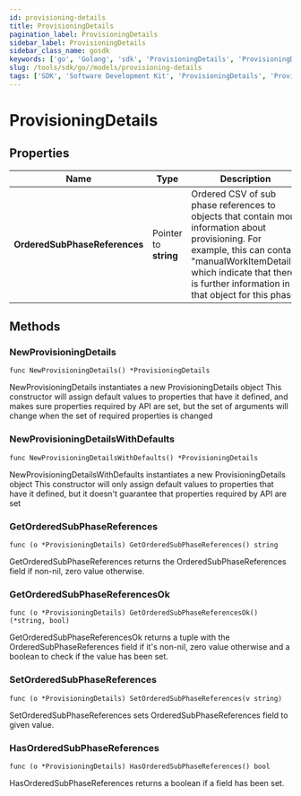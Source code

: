 ```yaml
---
id: provisioning-details
title: ProvisioningDetails
pagination_label: ProvisioningDetails
sidebar_label: ProvisioningDetails
sidebar_class_name: gosdk
keywords: ['go', 'Golang', 'sdk', 'ProvisioningDetails', 'ProvisioningDetails'] 
slug: /tools/sdk/go//models/provisioning-details
tags: ['SDK', 'Software Development Kit', 'ProvisioningDetails', 'ProvisioningDetails']
---
```


# ProvisioningDetails

## Properties

Name | Type | Description | Notes
------------ | ------------- | ------------- | -------------
**OrderedSubPhaseReferences** | Pointer to **string** | Ordered CSV of sub phase references to objects that contain more information about provisioning. For example, this can contain \"manualWorkItemDetails\" which indicate that there is further information in that object for this phase. | [optional] 

## Methods

### NewProvisioningDetails

`func NewProvisioningDetails() *ProvisioningDetails`

NewProvisioningDetails instantiates a new ProvisioningDetails object
This constructor will assign default values to properties that have it defined,
and makes sure properties required by API are set, but the set of arguments
will change when the set of required properties is changed

### NewProvisioningDetailsWithDefaults

`func NewProvisioningDetailsWithDefaults() *ProvisioningDetails`

NewProvisioningDetailsWithDefaults instantiates a new ProvisioningDetails object
This constructor will only assign default values to properties that have it defined,
but it doesn't guarantee that properties required by API are set

### GetOrderedSubPhaseReferences

`func (o *ProvisioningDetails) GetOrderedSubPhaseReferences() string`

GetOrderedSubPhaseReferences returns the OrderedSubPhaseReferences field if non-nil, zero value otherwise.

### GetOrderedSubPhaseReferencesOk

`func (o *ProvisioningDetails) GetOrderedSubPhaseReferencesOk() (*string, bool)`

GetOrderedSubPhaseReferencesOk returns a tuple with the OrderedSubPhaseReferences field if it's non-nil, zero value otherwise
and a boolean to check if the value has been set.

### SetOrderedSubPhaseReferences

`func (o *ProvisioningDetails) SetOrderedSubPhaseReferences(v string)`

SetOrderedSubPhaseReferences sets OrderedSubPhaseReferences field to given value.

### HasOrderedSubPhaseReferences

`func (o *ProvisioningDetails) HasOrderedSubPhaseReferences() bool`

HasOrderedSubPhaseReferences returns a boolean if a field has been set.


